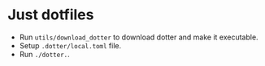 # Just dotfiles

- Run `utils/download_dotter` to download dotter and make it executable.
- Setup `.dotter/local.toml` file.
- Run `./dotter.`.

